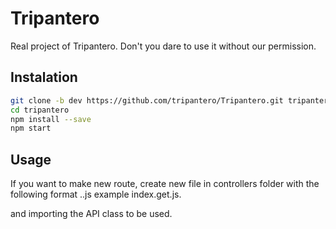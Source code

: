 # Tripantero

Real project of Tripantero. Don't you dare to use it without our permission.

## Instalation
```bash
git clone -b dev https://github.com/tripantero/Tripantero.git tripantero
cd tripantero
npm install --save
npm start
```

## Usage

If you want to make new route,
create new file in controllers folder with the following format <route>.<method>.js
example index.get.js.

and importing the API class to be used.